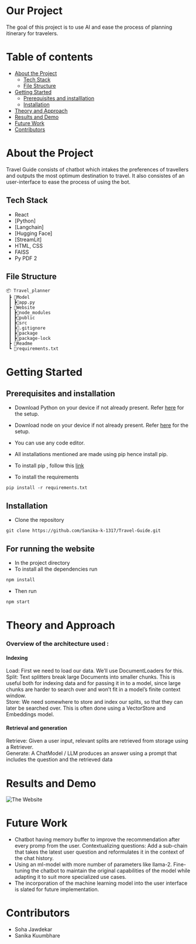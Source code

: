 # Our Project

The goal of this project is to use AI and ease the process of planning itinerary for travelers.

# Table of contents

- [About the Project](#About-the-Project)
  - [Tech Stack](#Tech-Stack)
  - [File Structure](#File-Structure)
- [Getting Started](#Getting-Started)
  - [Prerequisites and installlation](#Prerequisites-and-installlation)
  - [Installation](#Installation)
- [Theory and Approach](#Theory-and-Approach)
- [Results and Demo](#Results-and-Demo)
- [Future Work](#Future-Work)
- [Contributors](#Contributors)

# <a id="About-the-Project"></a> About the Project

Travel Guide consists of chatbot which intakes the preferences of travellers and outputs the most optimum destination to travel. It also consistes of an user-interface to ease the process of using the bot.

## <a id="Tech-Stack"></a> Tech Stack

- React
- [Python]
- [Langchain]
- [Hugging Face]
- [StreamLit]
- HTML, CSS
- FAISS
- Py PDF 2

## <a id="File-Structure"></a>File Structure

```
📦 Travel_planner
 ┣ 📂Model
 ┃ ┣📜app.py
 ┣ 📂Website
 ┃ ┣📂node_modules
 ┃ ┣📂public
 ┃ ┣📂src
 ┃ ┣📜.gitignore
 ┃ ┣📜package
 ┃ ┣📜package-lock
 ┣ 📜Readme
 ┗ 📜requirements.txt
```

# <a id="Getting-Started"></a>Getting Started

## <a id="Prerequisites-and-installlation"></a>Prerequisites and installation

- Download Python on your device if not already present.
  Refer [here](https://www.python.org/downloads/) for the setup.
- Download node on your device if not already present.
  Refer [here](https://www.geeksforgeeks.org/installation-of-node-js-on-windows/) for the setup.

- You can use any code editor.
- All installations mentioned are made using pip hence install pip.
- To install pip , follow this [link](https://www.geeksforgeeks.org/how-to-install-pip-on-windows/)
- To install the requirements

```
pip install -r requirements.txt
```

## <a id="Installation"></a>Installation

- Clone the repository

```
git clone https://github.com/Sanika-k-1317/Travel-Guide.git
```

## For running the website

- In the project directory
- To install all the dependencies run

```bash
npm install
```

- Then run

```bash
npm start
```

# <a id="Theory-and-Approach"></a>Theory and Approach

### Overview of the architecture used : <br />

#### Indexing​

Load: First we need to load our data. We’ll use DocumentLoaders for this. <br />
Split: Text splitters break large Documents into smaller chunks. This is useful both for indexing data and for passing it in to a model, since large chunks are harder to search over and won’t fit in a model’s finite context window. <br />
Store: We need somewhere to store and index our splits, so that they can later be searched over. This is often done using a VectorStore and Embeddings model. <br />

#### Retrieval and generation​

Retrieve: Given a user input, relevant splits are retrieved from storage using a Retriever. <br />
Generate: A ChatModel / LLM produces an answer using a prompt that includes the question and the retrieved data

# <a id="Results-and-Demo"></a>Results and Demo

![The Website](image-1.png)

# <a id="Future-Work"></a>Future Work

- Chatbot having memory buffer to improve the recommendation after every promp from the user.
  Contextualizing questions: Add a sub-chain that takes the latest user question and reformulates it in the context of the chat history.
- Using an ml-model with more number of parameters like llama-2. Fine-tuning the chatbot to maintain the original capabilities of the model while adapting it to suit more specialized use cases.
- The incorporation of the machine learning model into the user interface is slated for future implementation.

# <a id="Contributors"></a>Contributors

- Soha Jawdekar
- Sanika Kuumbhare
